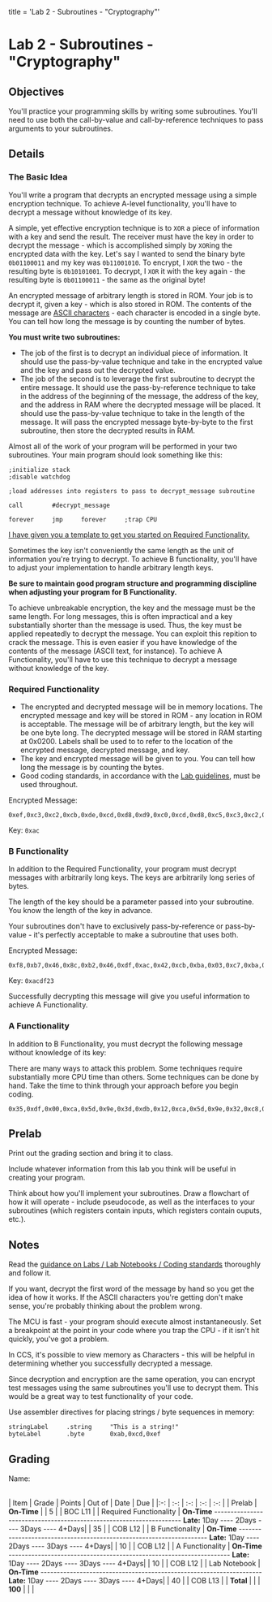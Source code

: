 title = 'Lab 2 - Subroutines - "Cryptography"'

# Lab 2 - Subroutines - "Cryptography"

## Objectives

You'll practice your programming skills by writing some subroutines.  You'll need to use both the call-by-value and call-by-reference techniques to pass arguments to your subroutines.

## Details

### The Basic Idea

You'll write a program that decrypts an encrypted message using a simple encryption technique.  To achieve A-level functionality, you'll have to decrypt a message without knowledge of its key.

A simple, yet effective encryption technique is to `XOR` a piece of information with a key and send the result.  The receiver must have the key in order to decrypt the message - which is accomplished simply by `XOR`ing the encrypted data with the key.  Let's say I wanted to send the binary byte `0b01100011` and my key was `0b11001010`.  To encrypt, I `XOR` the two - the resulting byte is `0b10101001`.  To decrypt, I `XOR` it with the key again - the resulting byte is `0b01100011` - the same as the original byte!

An encrypted message of arbitrary length is stored in ROM.  Your job is to decrypt it, given a key - which is also stored in ROM.  The contents of the message are [ASCII characters](http://en.wikipedia.org/wiki/ASCII) - each character is encoded in a single byte.  You can tell how long the message is by counting the number of bytes.

**You must write two subroutines:**

- The job of the first is to decrypt an individual piece of information.  It should use the pass-by-value technique and take in the encrypted value and the key and pass out the decrypted value.
- The job of the second is to leverage the first subroutine to decrypt the entire message.  It should use the pass-by-reference technique to take in the address of the beginning of the message, the address of the key, and the address in RAM where the decrypted message will be placed.  It should use the pass-by-value technique to take in the length of the message.  It will pass the encrypted message byte-by-byte to the first subroutine, then store the decrypted results in RAM.

Almost all of the work of your program will be performed in your two subroutines.  Your main program should look something like this:
```
;initialize stack
;disable watchdog

;load addresses into registers to pass to decrypt_message subroutine

call        #decrypt_message

forever     jmp     forever     ;trap CPU
```

[I have given you a template to get you started on Required Functionality.](template.html)

Sometimes the key isn't conveniently the same length as the unit of information you're trying to decrypt.  To achieve B functionality, you'll have to adjust your implementation to handle arbitrary length keys.

**Be sure to maintain good program structure and programming discipline when adjusting your program for B Functionality.**

To achieve unbreakable encryption, the key and the message must be the same length.  For long messages, this is often impractical and a key substantially shorter than the message is used.  Thus, the key must be applied repeatedly to decrypt the message.  You can exploit this repition to crack the message.  This is even easier if you have knowledge of the contents of the message (ASCII text, for instance).  To achieve A Functionality, you'll have to use this technique to decrypt a message without knowledge of the key.

### Required Functionality

- The encrypted and decrypted message will be in memory locations.  The encrypted message and key will be stored in ROM - any location in ROM is acceptable.  The message will be of arbitrary length, but the key will be one byte long.  The decrypted message will be stored in RAM starting at 0x0200.  Labels shall be used to to refer to the location of the encrypted message, decrypted message, and key.
- The key and encrypted message will be given to you.  You can tell how long the message is by counting the bytes.
- Good coding standards, in accordance with the [Lab guidelines](/admin/labs.html), must be used throughout.

Encrypted Message:
```
0xef,0xc3,0xc2,0xcb,0xde,0xcd,0xd8,0xd9,0xc0,0xcd,0xd8,0xc5,0xc3,0xc2,0xdf,0x8d,0x8c,0x8c,0xf5,0xc3,0xd9,0x8c,0xc8,0xc9,0xcf,0xde,0xd5,0xdc,0xd8,0xc9,0xc8,0x8c,0xd8,0xc4,0xc9,0x8c,0xe9,0xef,0xe9,0x9f,0x94,0x9e,0x8c,0xc4,0xc5,0xc8,0xc8,0xc9,0xc2,0x8c,0xc1,0xc9,0xdf,0xdf,0xcd,0xcb,0xc9,0x8c,0xcd,0xc2,0xc8,0x8c,0xcd,0xcf,0xc4,0xc5,0xc9,0xda,0xc9,0xc8,0x8c,0xde,0xc9,0xdd,0xd9,0xc5,0xde,0xc9,0xc8,0x8c,0xca,0xd9,0xc2,0xcf,0xd8,0xc5,0xc3,0xc2,0xcd,0xc0,0xc5,0xd8,0xd5,0x8f
```

Key: `0xac`

### B Functionality

In addition to the Required Functionality, your program must decrypt messages with arbitrarily long keys.  The keys are arbitrarily long series of bytes.

The length of the key should be a parameter passed into your subroutine.  You know the length of the key in advance.

Your subroutines don't have to exclusively pass-by-reference or pass-by-value - it's perfectly acceptable to make a subroutine that uses both.

Encrypted Message:
```
0xf8,0xb7,0x46,0x8c,0xb2,0x46,0xdf,0xac,0x42,0xcb,0xba,0x03,0xc7,0xba,0x5a,0x8c,0xb3,0x46,0xc2,0xb8,0x57,0xc4,0xff,0x4a,0xdf,0xff,0x12,0x9a,0xff,0x41,0xc5,0xab,0x50,0x82,0xff,0x03,0xe5,0xab,0x03,0xc3,0xb1,0x4f,0xd5,0xff,0x40,0xc3,0xb1,0x57,0xcd,0xb6,0x4d,0xdf,0xff,0x4f,0xc9,0xab,0x57,0xc9,0xad,0x50,0x80,0xff,0x53,0xc9,0xad,0x4a,0xc3,0xbb,0x50,0x80,0xff,0x42,0xc2,0xbb,0x03,0xdf,0xaf,0x42,0xcf,0xba,0x50,0x8f
```

Key: `0xacdf23`

Successfully decrypting this message will give you useful information to achieve A Functionality.

### A Functionality

In addition to B Functionality, you must decrypt the following message without knowledge of its key:

There are many ways to attack this problem.  Some techniques require substantially more CPU time than others.  Some techniques can be done by hand.  Take the time to think through your approach before you begin coding.

```
0x35,0xdf,0x00,0xca,0x5d,0x9e,0x3d,0xdb,0x12,0xca,0x5d,0x9e,0x32,0xc8,0x16,0xcc,0x12,0xd9,0x16,0x90,0x53,0xf8,0x01,0xd7,0x16,0xd0,0x17,0xd2,0x0a,0x90,0x53,0xf9,0x1c,0xd1,0x17,0x90,0x53,0xf9,0x1c,0xd1,0x17,0x90
```

## Prelab

Print out the grading section and bring it to class.

Include whatever information from this lab you think will be useful in creating your program.

Think about how you'll implement your subroutines.  Draw a flowchart of how it will operate - include pseudocode, as well as the interfaces to your subroutines (which registers contain inputs, which registers contain ouputs, etc.).

## Notes

Read the [guidance on Labs / Lab Notebooks / Coding standards](/admin/labs.html) thoroughly and follow it.

If you want, decrypt the first word of the message by hand so you get the idea of how it works.  If the ASCII characters you're getting don't make sense, you're probably thinking about the problem wrong.

The MCU is fast - your program should execute almost instantaneously.  Set a breakpoint at the point in your code where you trap the CPU - if it isn't hit quickly, you've got a problem.

In CCS, it's possible to view memory as Characters - this will be helpful in determining whether you successfully decrypted a message.

Since decryption and encryption are the same operation, you can encrypt test messages using the same subroutines you'll use to decrypt them.  This would be a great way to test functionality of your code.

Use assembler directives for placing strings / byte sequences in memory:
```
stringLabel     .string     "This is a string!"
byteLabel       .byte       0xab,0xcd,0xef
```

## Grading

Name:<br>
<br>

| Item | Grade | Points | Out of | Date | Due |
|:-: | :-: | :-: | :-: | :-: |
| Prelab | **On-Time** | | 5 | | BOC L11 |
| Required Functionality | **On-Time** -------------------------------------------------------------------- **Late:** 1Day ---- 2Days ---- 3Days ---- 4+Days| | 35 | | COB L12 |
| B Functionality | **On-Time** -------------------------------------------------------------------- **Late:** 1Day ---- 2Days ---- 3Days ---- 4+Days| | 10 | | COB L12 |
| A Functionality | **On-Time** -------------------------------------------------------------------- **Late:** 1Day ---- 2Days ---- 3Days ---- 4+Days| | 10 | | COB L12 |
| Lab Notebook | **On-Time** -------------------------------------------------------------------- **Late:** 1Day ---- 2Days ---- 3Days ---- 4+Days| | 40 | | COB L13 |
| **Total** | | | **100** | | |
